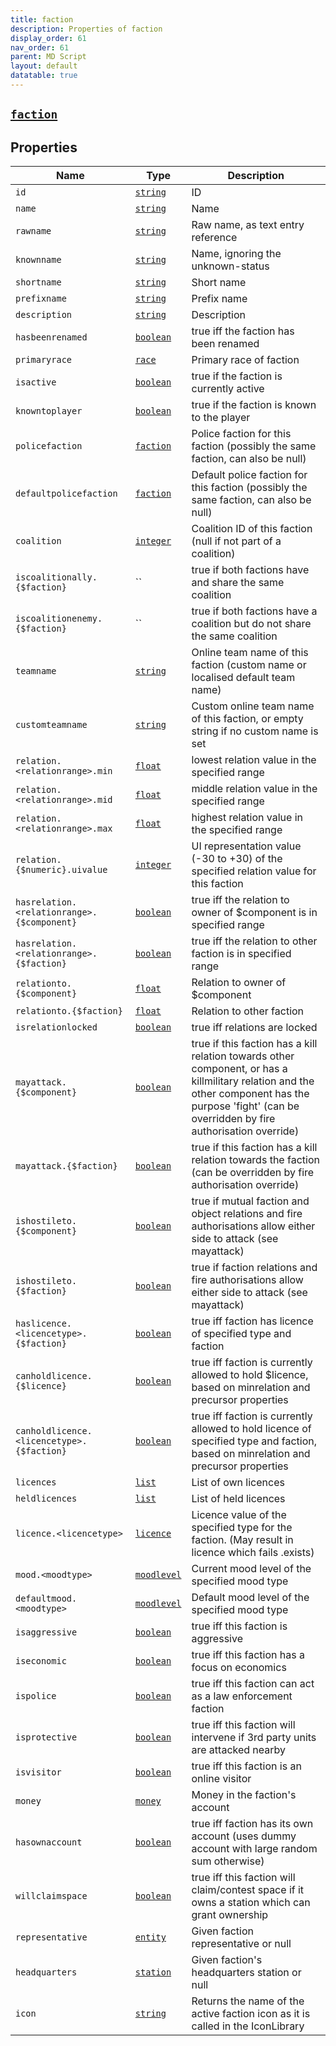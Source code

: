 ```yaml
---
title: faction
description: Properties of faction
display_order: 61
nav_order: 61
parent: MD Script
layout: default
datatable: true
---
```


##  [`faction`](./faction.html) 


## Properties

| Name | Type | Description |
|------|------|-------------|
| `id` | [`string`](./string.html) | ID |
| `name` | [`string`](./string.html) | Name |
| `rawname` | [`string`](./string.html) | Raw name, as text entry reference |
| `knownname` | [`string`](./string.html) | Name, ignoring the unknown-status |
| `shortname` | [`string`](./string.html) | Short name |
| `prefixname` | [`string`](./string.html) | Prefix name |
| `description` | [`string`](./string.html) | Description |
| `hasbeenrenamed` | [`boolean`](./boolean.html) | true iff the faction has been renamed |
| `primaryrace` | [`race`](./race.html) | Primary race of faction |
| `isactive` | [`boolean`](./boolean.html) | true if the faction is currently active |
| `knowntoplayer` | [`boolean`](./boolean.html) | true if the faction is known to the player |
| `policefaction` | [`faction`](./faction.html) | Police faction for this faction (possibly the same faction, can also be null) |
| `defaultpolicefaction` | [`faction`](./faction.html) | Default police faction for this faction (possibly the same faction, can also be null) |
| `coalition` | [`integer`](./integer.html) | Coalition ID of this faction (null if not part of a coalition) |
| `iscoalitionally.{$faction}` | `` | true if both factions have and share the same coalition |
| `iscoalitionenemy.{$faction}` | `` | true if both factions have a coalition but do not share the same coalition |
| `teamname` | [`string`](./string.html) | Online team name of this faction (custom name or localised default team name) |
| `customteamname` | [`string`](./string.html) | Custom online team name of this faction, or empty string if no custom name is set |
| `relation.<relationrange>.min` | [`float`](./float.html) | lowest relation value in the specified range |
| `relation.<relationrange>.mid` | [`float`](./float.html) | middle relation value in the specified range |
| `relation.<relationrange>.max` | [`float`](./float.html) | highest relation value in the specified range |
| `relation.{$numeric}.uivalue` | [`integer`](./integer.html) | UI representation value (-30 to +30) of the specified relation value for this faction |
| `hasrelation.<relationrange>.{$component}` | [`boolean`](./boolean.html) | true iff the relation to owner of $component is in specified range |
| `hasrelation.<relationrange>.{$faction}` | [`boolean`](./boolean.html) | true iff the relation to other faction is in specified range |
| `relationto.{$component}` | [`float`](./float.html) | Relation to owner of $component |
| `relationto.{$faction}` | [`float`](./float.html) | Relation to other faction |
| `isrelationlocked` | [`boolean`](./boolean.html) | true iff relations are locked |
| `mayattack.{$component}` | [`boolean`](./boolean.html) | true if this faction has a kill relation towards other component, or has a killmilitary relation and the other component has the purpose 'fight' (can be overridden by fire authorisation override) |
| `mayattack.{$faction}` | [`boolean`](./boolean.html) | true if this faction has a kill relation towards the faction (can be overridden by fire authorisation override) |
| `ishostileto.{$component}` | [`boolean`](./boolean.html) | true if mutual faction and object relations and fire authorisations allow either side to attack (see mayattack) |
| `ishostileto.{$faction}` | [`boolean`](./boolean.html) | true if faction relations and fire authorisations allow either side to attack (see mayattack) |
| `haslicence.<licencetype>.{$faction}` | [`boolean`](./boolean.html) | true iff faction has licence of specified type and faction |
| `canholdlicence.{$licence}` | [`boolean`](./boolean.html) | true iff faction is currently allowed to hold $licence, based on minrelation and precursor properties |
| `canholdlicence.<licencetype>.{$faction}` | [`boolean`](./boolean.html) | true iff faction is currently allowed to hold licence of specified type and faction, based on minrelation and precursor properties |
| `licences` | [`list`](./list.html) | List of own licences |
| `heldlicences` | [`list`](./list.html) | List of held licences |
| `licence.<licencetype>` | [`licence`](./licence.html) | Licence value of the specified type for the faction. (May result in licence which fails .exists) |
| `mood.<moodtype>` | [`moodlevel`](./moodlevel.html) | Current mood level of the specified mood type |
| `defaultmood.<moodtype>` | [`moodlevel`](./moodlevel.html) | Default mood level of the specified mood type |
| `isaggressive` | [`boolean`](./boolean.html) | true iff this faction is aggressive |
| `iseconomic` | [`boolean`](./boolean.html) | true iff this faction has a focus on economics |
| `ispolice` | [`boolean`](./boolean.html) | true iff this faction can act as a law enforcement faction |
| `isprotective` | [`boolean`](./boolean.html) | true iff this faction will intervene if 3rd party units are attacked nearby |
| `isvisitor` | [`boolean`](./boolean.html) | true iff this faction is an online visitor |
| `money` | [`money`](./money.html) | Money in the faction's account |
| `hasownaccount` | [`boolean`](./boolean.html) | true iff faction has its own account (uses dummy account with large random sum otherwise) |
| `willclaimspace` | [`boolean`](./boolean.html) | true iff this faction will claim/contest space if it owns a station which can grant ownership |
| `representative` | [`entity`](./entity.html) | Given faction representative or null |
| `headquarters` | [`station`](./station.html) | Given faction's headquarters station or null |
| `icon` | [`string`](./string.html) | Returns the name of the active faction icon as it is called in the IconLibrary |




